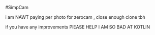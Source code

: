 #SimpCam

i am NAWT paying per photo for zerocam , close enough clone tbh 


if you have any improvements PlEASE HELP I AM SO BAD AT KOTLIN
